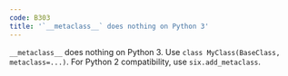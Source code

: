 ```yaml
---
code: B303
title: '`__metaclass__` does nothing on Python 3'
---
```


`__metaclass__` does nothing on Python 3. Use `class MyClass(BaseClass, metaclass=...)`. For Python 2 compatibility, use `six.add_metaclass`.